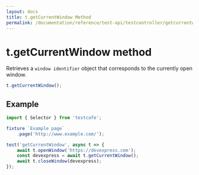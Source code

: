 ```yaml
---
layout: docs
title: t.getCurrentWindow Method
permalink: /documentation/reference/test-api/testcontroller/getcurrentwindow.html
---
```


# t.getCurrentWindow method

Retrieves a `window identifier` object that corresponds to the currently open window.

```js
t.getCurrentWindow();
```

## Example

```js
import { Selector } from 'testcafe';

fixture `Example page`
    .page('http://www.example.com/');

test('getCurrentWindow', async t => {
    await t.openWindow('https://devexpress.com');
    const devexpress = await t.getCurrentWindow();
    await t.closeWindow(devexpress);
});
```
